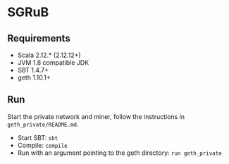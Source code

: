 # SGRuB

## Requirements

* Scala 2.12.* (2.12.12+)
* JVM 1.8 compatible JDK
* SBT 1.4.7+
* geth 1.10.1+

## Run

Start the private network and miner, follow the instructions in `geth_private/README.md`.

* Start SBT: `sbt`
* Compile: `compile`
* Run with an argument pointing to the geth directory: `run geth_private`

